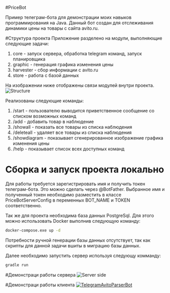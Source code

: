 #PriceBot

Пример телеграм-бота для демонстрации моих навыков программирования на Java. Данный бот создан для отслеживания динамики цены на товары с сайта avito.ru. 

#Структура проекта
Приложение разделено на модули, выполняющие следующие задачи:
1. core - запуск сервера, обработка telegram команд, запуск планировщика
1. graphic - генерация графика изменения цены
1. harvester - сбор информации с avito.ru
1. store - работа с базой данных

На изображении ниже отображены связи модулей внутри проекта.
 ![Structure](https://i.ibb.co/k4X0VLb/common-diagram.jpg)


Реализованы следующие команды:
 1. /start - пользователю выводится приветственное сообщение со списком возможных команд
 1. /add - добавить товар в наблюдение
 1. /showall - показать все товары из списка наблюдения
 1. /deleteall - удаляет все товары из списка наблюдения
 1. /showdiagram - показывает сгенерированное изображение графика изменения цены
 1. /help - показывает список всех доступных команд
 
 # Сборка и запуск проекта локально
Для работы требуется зарегистрировать имя и получить токен телеграм-бота. Это можно сделать через @BotFather. Выбранное имя и полученный токен необходимо разместить в классе PriceBotServerConfig в переменных BOT_NAME и TOKEN соответственно.

Так же для проекта необходима база данных PostgreSql. Для этого можно использовать Docker выполнив следующую команду:
```bash
docker-compose.exe up -d
```
Потребности ручной генерации базы данных отсутствует, так как скрипты для данной задачи вшиты в миграцию базы данных. 

Далее необходимо запустить сервер используя следующу комманду:
```bash
gradle run
```

#Демонстраци работы сервера
![Server side](https://i.ibb.co/mRjHzRb/render1597924280359.gif)

#Демонстраци работы клиента
[![TelegramAvitoParserBot](https://res.cloudinary.com/marcomontalbano/image/upload/v1597941345/video_to_markdown/images/youtube--uURNdyMzTCE-c05b58ac6eb4c4700831b2b3070cd403.jpg)](https://youtu.be/uURNdyMzTCE "TelegramAvitoParserBot")